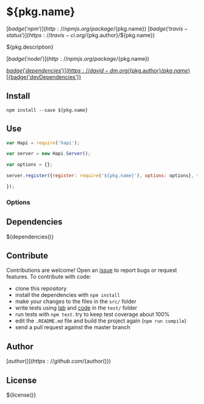 # ${pkg.name}

[${badge('npm')}](http://npmjs.org/package/${pkg.name}) [${badge('travis-status')}](https://travis-ci.org/${pkg.author}/${pkg.name})

${pkg.description}

[${badge('nodei')}](http://npmjs.org/package/${pkg.name})

[${badge('dependencies')}](https://david-dm.org/${pkg.author}/${pkg.name})
[${badge('devDependencies')}](https://david-dm.org/${pkg.author}/${pkg.name})

## Install

`npm install --save ${pkg.name}`

## Use

```javascript
var Hapi = require('hapi');

var server = new Hapi.Server();

var options = {};

server.register({register: require('${pkg.name}'), options: options}, function(err) {

});
```

### Options


## Dependencies

${dependencies()}

## Contribute

Contributions are welcome!
Open an [issue](${pkg.bugs.url}) to report bugs or request features. 
To contribute with code:
- clone this repository
- install the dependencies with ```npm install```
- make your changes to the files in the ```src/``` folder
- write tests using [lab](https://github.com/hapijs/lab) and [code](https://github.com/hapijs/code/) in the ```test/``` folder
- run tests with ```npm test```. try to keep test coverage about 100%
- edit the ```.README.md``` file and build the project again (```npm run compile```)
- send a pull request against the master branch

## Author

[${author()}](https://github.com/${author()})

## License

${license()}
